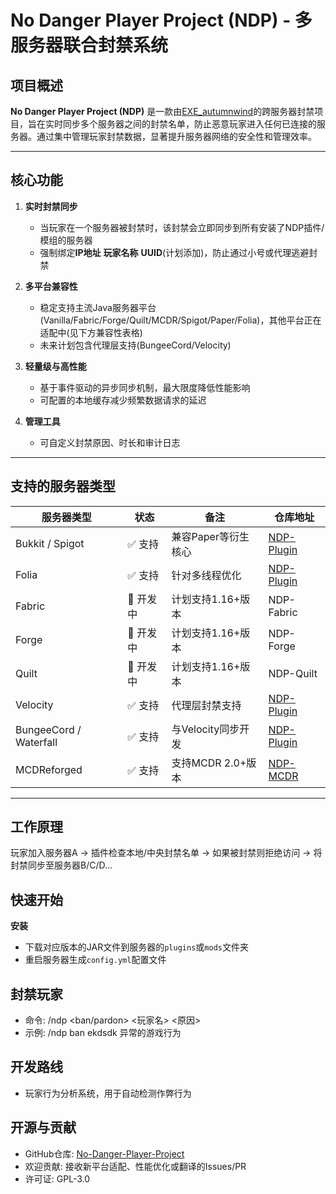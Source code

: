 # No Danger Player Project (NDP) - 多服务器联合封禁系统

## 项目概述
**No Danger Player Project (NDP)** 是一款由[EXE_autumnwind](https://github.com/EXE-autumnwind)的跨服务器封禁项目，旨在实时同步多个服务器之间的封禁名单，防止恶意玩家进入任何已连接的服务器。通过集中管理玩家封禁数据，显著提升服务器网络的安全性和管理效率。

---

## 核心功能
1. ​**实时封禁同步**
   - 当玩家在一个服务器被封禁时，该封禁会立即同步到所有安装了NDP插件/模组的服务器
   - 强制绑定**IP地址** **玩家名称** **UUID**(计划添加)，防止通过小号或代理逃避封禁

2. ​**多平台兼容性**
   - 稳定支持主流Java服务器平台(Vanilla/Fabric/Forge/Quilt/MCDR/Spigot/Paper/Folia)，其他平台正在适配中(见下方兼容性表格)
   - 未来计划包含代理层支持(BungeeCord/Velocity)

3. ​**轻量级与高性能**
   - 基于事件驱动的异步同步机制，最大限度降低性能影响
   - 可配置的本地缓存减少频繁数据请求的延迟

4. ​**管理工具**
   - 可自定义封禁原因、时长和审计日志

---

## 支持的服务器类型
| 服务器类型                  | 状态     | 备注            | 仓库地址                                                                 |
|------------------------|--------|---------------|----------------------------------------------------------------------|
| Bukkit / Spigot        | ✅ 支持 | 兼容Paper等衍生核心  | [NDP-Plugin](https://github.com/No-Danger-Player-Project/NDP-Plugin) |
| Folia                  | ✅ 支持 | 针对多线程优化       | [NDP-Plugin](https://github.com/No-Danger-Player-Project/NDP-Plugin) |
| Fabric                 | 🚧 开发中 | 计划支持1.16+版本   | NDP-Fabric                                                           |
| Forge                  | 🚧 开发中 | 计划支持1.16+版本   | NDP-Forge                                                            |
| Quilt                  | 🚧 开发中 | 计划支持1.16+版本   | NDP-Quilt                                                            |
| Velocity               | ✅ 支持 | 代理层封禁支持       | [NDP-Plugin](https://github.com/No-Danger-Player-Project/NDP-Plugin) |
| BungeeCord / Waterfall | ✅ 支持 | 与Velocity同步开发 | [NDP-Plugin](https://github.com/No-Danger-Player-Project/NDP-Plugin) |
| MCDReforged | ✅ 支持 | 支持MCDR 2.0+版本  | [NDP-MCDR](https://github.com/No-Danger-Player-Project/NDP-MCDR) |

---

## 工作原理
玩家加入服务器A → 插件检查本地/中央封禁名单 → 如果被封禁则拒绝访问 → 将封禁同步至服务器B/C/D...

## 快速开始
**安装**
   - 下载对应版本的JAR文件到服务器的`plugins`或`mods`文件夹
   - 重启服务器生成`config.yml`配置文件

## 封禁玩家
   - 命令: /ndp <ban/pardon> <玩家名> <原因>
   - 示例: /ndp ban ekdsdk 异常的游戏行为

## 开发路线
   - 玩家行为分析系统，用于自动检测作弊行为

## 开源与贡献
   - GitHub仓库: [No-Danger-Player-Project](https://github.com/No-Danger-Player-Project)
   - 欢迎贡献: 接收新平台适配、性能优化或翻译的Issues/PR
   - 许可证: GPL-3.0
